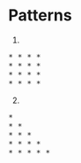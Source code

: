 # Patterns
1.
<pre>
* * * * 
* * * * 
* * * * 
* * * *
</pre>
2. 
<pre>
* 
* * 
* * * 
* * * * 
* * * * * 
</pre>
